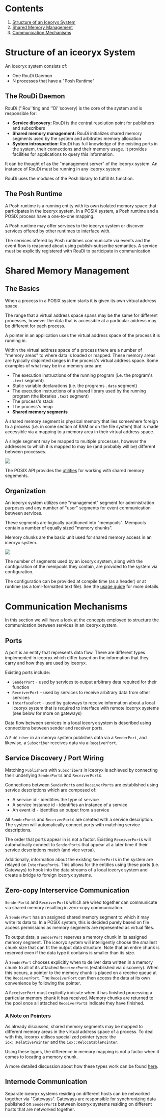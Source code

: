 
# Contents
1. [Structure of an Iceoryx System](#Structure-of-an-iceoryx-System)
2. [Shared Memory Management](#Shared-Memory-Management)
3. [Communication Mechanisms](#Communication-Mechanisms)


# Structure of an iceoryx System
An iceoryx system consists of:

* One RouDi Daemon
* N processes that have a "Posh Runtime"

## The RouDi Daemon
RouDi (''Rou''ting and ''Di''scovery) is the core of the system and is responsible for:

* **Service discovery:** 
RouDi is the central resolution point for publishers and subscribers
* **Shared memory management:** 
RouDi initializes shared memory segments used by the system and arbitrates memory allocation
* **System introspection:** 
RouDi has full knowledge of the existing ports in the system, their connections and their memory usage. 
It provides facilities for applications to query this information.

It can be thought of as the "management server" of the iceoryx system. An instance of RouDi must be running in any 
iceoryx system.

RouDi uses the modules of the Posh library to fulfill its function.

## The Posh Runtime
A Posh runtime is a running entity with its own isolated memory space that participates in the iceoryx system. 
In a POSIX system, a Posh runtime and a POSIX process have a one-to-one mapping.

A Posh runtime may offer services to the iceoryx system or discover services offered by other runtimes to interface with.

The services offered by Posh runtimes communicate via events and the event flow is reasoned about using 
publish-subscribe semantics. 
A service must be explicitly registered with RouDi to participate in communication.

# Shared Memory Management
## The Basics
When a process in a POSIX system starts it is given its own virtual address space.

The range that a virtual address space spans may be the same for different processes, however the data that is 
accessible at a particular address may be different for each process.

A pointer in an application uses the virtual address space of the process it is running in.

Within the virtual address space of a process there are a number of "memory areas" to where data is loaded or mapped.
These memory areas are typically disjointed ranges in the process's virtual address space.
Some examples of what may be in a memory area are:

* The execution instructions of the running program (i.e. the program's `.text` segment)
* Static variable declarations (i.e. the programs `.data` segment)
* The execution instructions of a shared library used by the running program (the libraries `.text` segment)
* The process's stack
* The process's heap
* **Shared memory segments**

A shared memory segment is physical memory that lies somewhere foreign to a process (i.e. in some section of RAM or on 
the file system) that is made accessible via a mapping to a memory area in their virtual address space. 

A single segment may be mapped to multiple processes, however the addresses to which it is mapped to may be 
(and probably will be) different between processes.

![](fig/shared-memory-mapping.svg)

The POSIX API provides the [utilities](http://man7.org/linux/man-pages/man7/shm_overview.7.html) for working with 
shared memory segements. 

## Organization
An iceoryx system utilizes one "management" segment for administration purposes and any number of "user" segments for 
event communication between services.

These segments are logically partitioned into "mempools". Mempools contain a number of equally sized "memory chunks". 

Memory chunks are the basic unit used for shared memory access in an iceoryx system.

![](fig/memory-segment-visualization.svg)

The number of segments used by an iceoryx system, along with the configuration of the mempools they contain, are 
provided to the system via configuration.

The configuration can be provided at compile time (as a header) or at runtime (as a toml-formatted text file). 
See the [usage guide](usage-guide.md) for more details.

# Communication Mechanisms
In this section we will have a look at the concepts employed to structure the communication between 
services in an iceoryx system.

## Ports
A port is an entity that represents data flow. There are different types implemented in iceoryx which differ based on 
the information that they carry and how they are used by iceoryx.

Existing ports include: 
* `SenderPort` - used by services to output arbitrary data required for their function
* `ReceiverPort` - used by services to receive arbitrary data from other services
* `InterfacePort` - used by gateways to receive information about a local iceoryx system  that is required to interface
with remote iceoryx systems (see below for more on gateways)

Data flow between services in a local iceoryx system is described  using connections between sender and receiver ports.

A `Publisher` in an iceoryx system publishes data via a `SenderPort`, and likewise, a `Subscriber` receives data 
via a `ReceiverPort`.

## Service Discovery / Port Wiring
Matching `Publisher`s with `Subscriber`s in iceoryx is achieved by connecting their underlying `SenderPort`s and 
`ReceiverPort`s.

Connections between `SenderPort`s and `ReceiverPort`s are established using service descriptions which are composed of:
* A service id - identifies the type of service
* A service instance id - identifies an instance of a service
* An event id - identifies an output from a service

All `SenderPort`s and `ReceiverPort`s are created with a service description. 
The system will automatically connect ports with matching service descriptions.

The order that ports appear in is not a factor. 
Existing `ReceiverPort`s will automatically connect to `SenderPort`s that appear at a later time if their service 
descriptions match (and vice versa).

Additionally, information about the existing `SenderPort`s in the system are relayed on `InterfacePort`s. This allows 
for the entities using these ports (i.e. Gateways) to hook into the data streams of a local iceoryx system and create a 
bridge to foreign iceoryx systems.

## Zero-copy Interservice Communication
`SenderPort`s and `ReceiverPort`s which are wired together can communicate via shared memory resulting in zero-copy
communication.

A `SenderPort` has an assigned shared memory segment to which it may write its data to. In a POSIX system, 
this is decided purely based on file access permissions as memory segments are represented as virtual files.

To output data, a `SenderPort` reserves a memory chunk in its assigned memory segment. 
The iceoryx system will intelligently choose the smallest chunk size that can fit the output data structure. 
Note that an entire chunk is reserved even if the data type it contains is smaller than its size.

A `SenderPort` chooses explicitly when to deliver data written in a memory chunk to all of its attached `ReceiverPort`s 
(established via discovery). When this occurs, a pointer to the memory chunk is placed on a receive queue at the 
`ReceiverPort`. 
The `ReceiverPort` can then access the data at its own convenience by following the pointer.

A `ReceiverPort` must explicitly indicate when it has finished processing a particular memory chunk it has received. 
Memory chunks are returned to the pool once all attached `ReceiverPort`s indicate they have finished.

### A Note on Pointers
As already discussed, shared memory segments may be mapped to different memory areas in the virtual address space of a 
process. 
To deal with this, iceoryx utilises specialized pointer types: the `iox::RelativePointer` and 
the `iox::RelocatablePointer`.

Using these types, the difference in memory mapping is not a factor when it comes to locating a memory chunk.

A more detailed discussion about how these types work can be found 
[here](../iceoryx_utils/doc/relocatable_pointer/relocatable_pointer.md).

## Internode Communication
Separate iceoryx systems residing on different hosts can be networked together via "Gateways". Gateways are responsible
for synchronizing data published on `SenderPort`s between iceoryx systems residing on different hosts that are networked
together.

